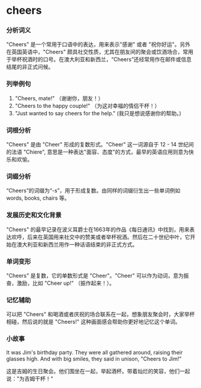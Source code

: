 # cheers

### 分析词义

  

"Cheers" 是一个常用于口语中的表达，用来表示"感谢" 或者 "祝你好运"。另外在英国英语中，"Cheers" 颇具社交性质，尤其在朋友间的聚会或饮酒场合，常用于举杯祝酒时的口号。在澳大利亚和新西兰，“Cheers”还经常用作在邮件或信息结尾的非正式问候。

  

### 列举例句

  

1.  "Cheers, mate!" （谢谢你，朋友！）
2.  "Cheers to the happy couple!" （为这对幸福的情侣干杯！）
3.  "Just wanted to say cheers for the help." (我只是想说感谢你的帮助。)

  

### 词根分析

  

"Cheers" 是由 "Cheer" 形成的复数形式。"Cheer" 这一词源自于 12 - 14 世纪间的法语 "Chiere", 意思是一种表达"面容、态度"的方式，最早的英语应用则意为快乐和欢愉。

  

### 词缀分析

  

“Cheers”的词缀为“-s”，用于形成复数。由同样的词缀衍生出一些单词例如words, books, chairs 等。

  

### 发展历史和文化背景

  

"Cheers" 的最早记录在波义耳爵士在1663年的作品《每日通讯》中找到，用来表达欢呼，后来在英国用来社交中的赞美或者举杯祝酒。然后在二十世纪中叶，它开始在澳大利亚和新西兰用作一种话语结束的非正式方式。

  

### 单词变形

  

"Cheers" 是复数，它的单数形式是 "Cheer"。"Cheer" 可以作为动词，意为振奋，激励，比如 "Cheer up!" （振作起来！）。

  

### 记忆辅助

  

可以把 "Cheers" 和喝酒或者庆祝的场合联系在一起，想象朋友聚会时，大家举杯相碰，然后说的就是 "Cheers!" 这种画面感会帮助你更好地记忆这个单词。

  

### 小故事

  

It was Jim's birthday party. They were all gathered around, raising their glasses high. And with big smiles, they said in unison, "Cheers to Jim!"

  

这是吉姆的生日聚会。他们围坐在一起，举起酒杯。带着灿烂的笑容，他们一起说："为吉姆干杯！"

